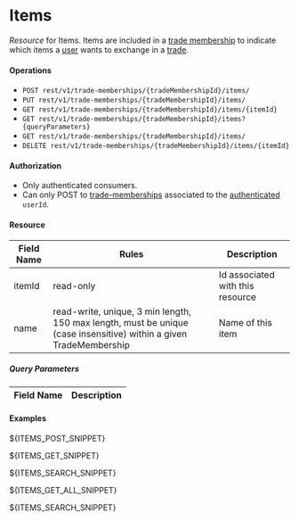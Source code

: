 Items
=================
_Resource_ for Items. Items are included in a [trade membership][1] to indicate which items a [user][2] wants to exchange in a [trade][3].  

#### Operations
* `POST rest/v1/trade-memberships/{tradeMembershipId}/items/`
* `PUT rest/v1/trade-memberships/{tradeMembershipId}/items/`
* `GET rest/v1/trade-memberships/{tradeMembershipId}/items/{itemId}`
* `GET rest/v1/trade-memberships/{tradeMembershipId}/items?{queryParameters}`
* `GET rest/v1/trade-memberships/{tradeMembershipId}/items/`
* `DELETE rest/v1/trade-memberships/{tradeMembershipId}/items/{itemId}`

#### Authorization
* Only authenticated consumers.
* Can only POST to [trade-memberships][1] associated to the [authenticated][4] `userId`.

#### Resource
| Field Name | Rules | Description |
| ---------- | ----- | ----------- |
itemId | read-only | Id associated with this resource
name | read-write, unique, 3 min length, 150 max length, must be unique (case insensitive) within a given TradeMembership | Name of this item

##### Query Parameters
| Field Name | Description |
| ---------- | ----------- |

#### Examples
${ITEMS_POST_SNIPPET}

${ITEMS_GET_SNIPPET}

${ITEMS_SEARCH_SNIPPET}

${ITEMS_GET_ALL_SNIPPET}

${ITEMS_SEARCH_SNIPPET}

[1]: trade-memberships.md
[2]: users.md
[3]: trades.md
[4]: authentications.md